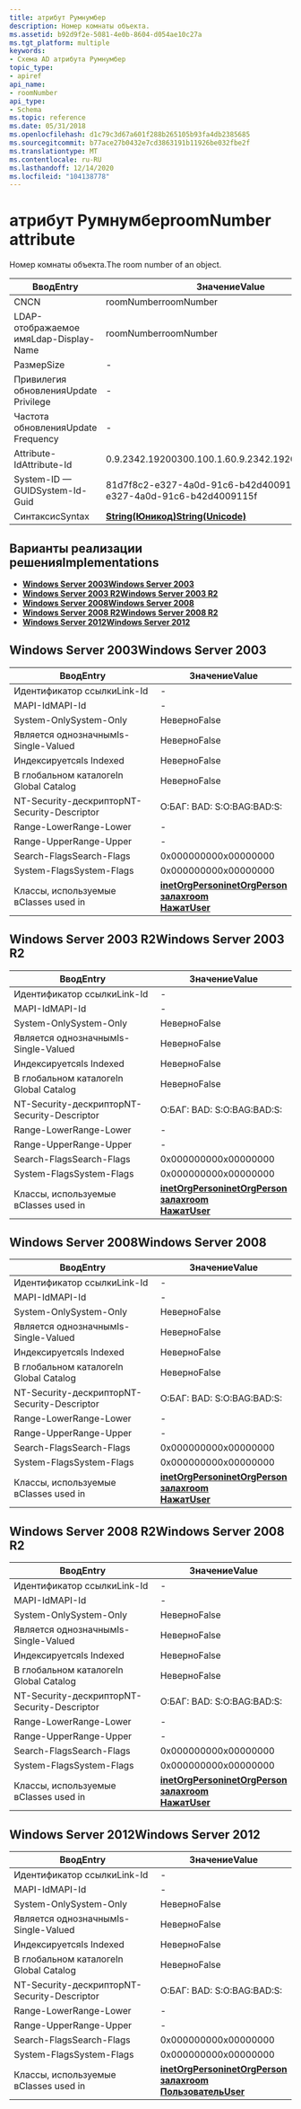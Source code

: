 ```yaml
---
title: атрибут Румнумбер
description: Номер комнаты объекта.
ms.assetid: b92d9f2e-5081-4e0b-8604-d054ae10c27a
ms.tgt_platform: multiple
keywords:
- Схема AD атрибута Румнумбер
topic_type:
- apiref
api_name:
- roomNumber
api_type:
- Schema
ms.topic: reference
ms.date: 05/31/2018
ms.openlocfilehash: d1c79c3d67a601f288b265105b93fa4db2385685
ms.sourcegitcommit: b77ace27b0432e7cd3863191b11926be032fbe2f
ms.translationtype: MT
ms.contentlocale: ru-RU
ms.lasthandoff: 12/14/2020
ms.locfileid: "104138778"
---
```

# <a name="roomnumber-attribute"></a><span data-ttu-id="86bee-104">атрибут Румнумбер</span><span class="sxs-lookup"><span data-stu-id="86bee-104">roomNumber attribute</span></span>

<span data-ttu-id="86bee-105">Номер комнаты объекта.</span><span class="sxs-lookup"><span data-stu-id="86bee-105">The room number of an object.</span></span>



| <span data-ttu-id="86bee-106">Ввод</span><span class="sxs-lookup"><span data-stu-id="86bee-106">Entry</span></span> | <span data-ttu-id="86bee-107">Значение</span><span class="sxs-lookup"><span data-stu-id="86bee-107">Value</span></span> |
|-------------------|---------------------------------------------|
| <span data-ttu-id="86bee-108">CN</span><span class="sxs-lookup"><span data-stu-id="86bee-108">CN</span></span>                | <span data-ttu-id="86bee-109">roomNumber</span><span class="sxs-lookup"><span data-stu-id="86bee-109">roomNumber</span></span>                                  |
| <span data-ttu-id="86bee-110">LDAP-отображаемое имя</span><span class="sxs-lookup"><span data-stu-id="86bee-110">Ldap-Display-Name</span></span> | <span data-ttu-id="86bee-111">roomNumber</span><span class="sxs-lookup"><span data-stu-id="86bee-111">roomNumber</span></span>                                  |
| <span data-ttu-id="86bee-112">Размер</span><span class="sxs-lookup"><span data-stu-id="86bee-112">Size</span></span>              | \-                                          |
| <span data-ttu-id="86bee-113">Привилегия обновления</span><span class="sxs-lookup"><span data-stu-id="86bee-113">Update Privilege</span></span>  | \-                                          |
| <span data-ttu-id="86bee-114">Частота обновления</span><span class="sxs-lookup"><span data-stu-id="86bee-114">Update Frequency</span></span>  | \-                                          |
| <span data-ttu-id="86bee-115">Attribute-Id</span><span class="sxs-lookup"><span data-stu-id="86bee-115">Attribute-Id</span></span>      | <span data-ttu-id="86bee-116">0.9.2342.19200300.100.1.6</span><span class="sxs-lookup"><span data-stu-id="86bee-116">0.9.2342.19200300.100.1.6</span></span>                   |
| <span data-ttu-id="86bee-117">System-ID — GUID</span><span class="sxs-lookup"><span data-stu-id="86bee-117">System-Id-Guid</span></span>    | <span data-ttu-id="86bee-118">81d7f8c2-e327-4a0d-91c6-b42d4009115f</span><span class="sxs-lookup"><span data-stu-id="86bee-118">81d7f8c2-e327-4a0d-91c6-b42d4009115f</span></span>        |
| <span data-ttu-id="86bee-119">Синтаксис</span><span class="sxs-lookup"><span data-stu-id="86bee-119">Syntax</span></span>            | [<span data-ttu-id="86bee-120">**String(Юникод)**</span><span class="sxs-lookup"><span data-stu-id="86bee-120">**String(Unicode)**</span></span>](s-string-unicode.md) |



## <a name="implementations"></a><span data-ttu-id="86bee-121">Варианты реализации решения</span><span class="sxs-lookup"><span data-stu-id="86bee-121">Implementations</span></span>

-   [<span data-ttu-id="86bee-122">**Windows Server 2003**</span><span class="sxs-lookup"><span data-stu-id="86bee-122">**Windows Server 2003**</span></span>](#windows-server-2003)
-   [<span data-ttu-id="86bee-123">**Windows Server 2003 R2**</span><span class="sxs-lookup"><span data-stu-id="86bee-123">**Windows Server 2003 R2**</span></span>](#windows-server-2003-r2)
-   [<span data-ttu-id="86bee-124">**Windows Server 2008**</span><span class="sxs-lookup"><span data-stu-id="86bee-124">**Windows Server 2008**</span></span>](#windows-server-2008)
-   [<span data-ttu-id="86bee-125">**Windows Server 2008 R2**</span><span class="sxs-lookup"><span data-stu-id="86bee-125">**Windows Server 2008 R2**</span></span>](#windows-server-2008-r2)
-   [<span data-ttu-id="86bee-126">**Windows Server 2012**</span><span class="sxs-lookup"><span data-stu-id="86bee-126">**Windows Server 2012**</span></span>](#windows-server-2012)

## <a name="windows-server-2003"></a><span data-ttu-id="86bee-127">Windows Server 2003</span><span class="sxs-lookup"><span data-stu-id="86bee-127">Windows Server 2003</span></span>



| <span data-ttu-id="86bee-128">Ввод</span><span class="sxs-lookup"><span data-stu-id="86bee-128">Entry</span></span> | <span data-ttu-id="86bee-129">Значение</span><span class="sxs-lookup"><span data-stu-id="86bee-129">Value</span></span> |
|------------------------|-------------------------------------------------------------------------------------------------------------------------|
| <span data-ttu-id="86bee-130">Идентификатор ссылки</span><span class="sxs-lookup"><span data-stu-id="86bee-130">Link-Id</span></span>                | \-                                                                                                                      |
| <span data-ttu-id="86bee-131">MAPI-Id</span><span class="sxs-lookup"><span data-stu-id="86bee-131">MAPI-Id</span></span>                | \-                                                                                                                      |
| <span data-ttu-id="86bee-132">System-Only</span><span class="sxs-lookup"><span data-stu-id="86bee-132">System-Only</span></span>            | <span data-ttu-id="86bee-133">Неверно</span><span class="sxs-lookup"><span data-stu-id="86bee-133">False</span></span>                                                                                                                   |
| <span data-ttu-id="86bee-134">Является однозначным</span><span class="sxs-lookup"><span data-stu-id="86bee-134">Is-Single-Valued</span></span>       | <span data-ttu-id="86bee-135">Неверно</span><span class="sxs-lookup"><span data-stu-id="86bee-135">False</span></span>                                                                                                                   |
| <span data-ttu-id="86bee-136">Индексируется</span><span class="sxs-lookup"><span data-stu-id="86bee-136">Is Indexed</span></span>             | <span data-ttu-id="86bee-137">Неверно</span><span class="sxs-lookup"><span data-stu-id="86bee-137">False</span></span>                                                                                                                   |
| <span data-ttu-id="86bee-138">В глобальном каталоге</span><span class="sxs-lookup"><span data-stu-id="86bee-138">In Global Catalog</span></span>      | <span data-ttu-id="86bee-139">Неверно</span><span class="sxs-lookup"><span data-stu-id="86bee-139">False</span></span>                                                                                                                   |
| <span data-ttu-id="86bee-140">NT-Security-дескриптор</span><span class="sxs-lookup"><span data-stu-id="86bee-140">NT-Security-Descriptor</span></span> | <span data-ttu-id="86bee-141">О:БАГ: BAD: S:</span><span class="sxs-lookup"><span data-stu-id="86bee-141">O:BAG:BAD:S:</span></span>                                                                                                            |
| <span data-ttu-id="86bee-142">Range-Lower</span><span class="sxs-lookup"><span data-stu-id="86bee-142">Range-Lower</span></span>            | \-                                                                                                                      |
| <span data-ttu-id="86bee-143">Range-Upper</span><span class="sxs-lookup"><span data-stu-id="86bee-143">Range-Upper</span></span>            | \-                                                                                                                      |
| <span data-ttu-id="86bee-144">Search-Flags</span><span class="sxs-lookup"><span data-stu-id="86bee-144">Search-Flags</span></span>           | <span data-ttu-id="86bee-145">0x00000000</span><span class="sxs-lookup"><span data-stu-id="86bee-145">0x00000000</span></span>                                                                                                              |
| <span data-ttu-id="86bee-146">System-Flags</span><span class="sxs-lookup"><span data-stu-id="86bee-146">System-Flags</span></span>           | <span data-ttu-id="86bee-147">0x00000000</span><span class="sxs-lookup"><span data-stu-id="86bee-147">0x00000000</span></span>                                                                                                              |
| <span data-ttu-id="86bee-148">Классы, используемые в</span><span class="sxs-lookup"><span data-stu-id="86bee-148">Classes used in</span></span>        | [<span data-ttu-id="86bee-149">**inetOrgPerson**</span><span class="sxs-lookup"><span data-stu-id="86bee-149">**inetOrgPerson**</span></span>](c-inetorgperson.md)<br/> [<span data-ttu-id="86bee-150">**залах**</span><span class="sxs-lookup"><span data-stu-id="86bee-150">**room**</span></span>](c-room.md)<br/> [<span data-ttu-id="86bee-151">**Нажат**</span><span class="sxs-lookup"><span data-stu-id="86bee-151">**User**</span></span>](c-user.md)<br/> |



## <a name="windows-server-2003-r2"></a><span data-ttu-id="86bee-152">Windows Server 2003 R2</span><span class="sxs-lookup"><span data-stu-id="86bee-152">Windows Server 2003 R2</span></span>



| <span data-ttu-id="86bee-153">Ввод</span><span class="sxs-lookup"><span data-stu-id="86bee-153">Entry</span></span> | <span data-ttu-id="86bee-154">Значение</span><span class="sxs-lookup"><span data-stu-id="86bee-154">Value</span></span> |
|------------------------|-------------------------------------------------------------------------------------------------------------------------|
| <span data-ttu-id="86bee-155">Идентификатор ссылки</span><span class="sxs-lookup"><span data-stu-id="86bee-155">Link-Id</span></span>                | \-                                                                                                                      |
| <span data-ttu-id="86bee-156">MAPI-Id</span><span class="sxs-lookup"><span data-stu-id="86bee-156">MAPI-Id</span></span>                | \-                                                                                                                      |
| <span data-ttu-id="86bee-157">System-Only</span><span class="sxs-lookup"><span data-stu-id="86bee-157">System-Only</span></span>            | <span data-ttu-id="86bee-158">Неверно</span><span class="sxs-lookup"><span data-stu-id="86bee-158">False</span></span>                                                                                                                   |
| <span data-ttu-id="86bee-159">Является однозначным</span><span class="sxs-lookup"><span data-stu-id="86bee-159">Is-Single-Valued</span></span>       | <span data-ttu-id="86bee-160">Неверно</span><span class="sxs-lookup"><span data-stu-id="86bee-160">False</span></span>                                                                                                                   |
| <span data-ttu-id="86bee-161">Индексируется</span><span class="sxs-lookup"><span data-stu-id="86bee-161">Is Indexed</span></span>             | <span data-ttu-id="86bee-162">Неверно</span><span class="sxs-lookup"><span data-stu-id="86bee-162">False</span></span>                                                                                                                   |
| <span data-ttu-id="86bee-163">В глобальном каталоге</span><span class="sxs-lookup"><span data-stu-id="86bee-163">In Global Catalog</span></span>      | <span data-ttu-id="86bee-164">Неверно</span><span class="sxs-lookup"><span data-stu-id="86bee-164">False</span></span>                                                                                                                   |
| <span data-ttu-id="86bee-165">NT-Security-дескриптор</span><span class="sxs-lookup"><span data-stu-id="86bee-165">NT-Security-Descriptor</span></span> | <span data-ttu-id="86bee-166">О:БАГ: BAD: S:</span><span class="sxs-lookup"><span data-stu-id="86bee-166">O:BAG:BAD:S:</span></span>                                                                                                            |
| <span data-ttu-id="86bee-167">Range-Lower</span><span class="sxs-lookup"><span data-stu-id="86bee-167">Range-Lower</span></span>            | \-                                                                                                                      |
| <span data-ttu-id="86bee-168">Range-Upper</span><span class="sxs-lookup"><span data-stu-id="86bee-168">Range-Upper</span></span>            | \-                                                                                                                      |
| <span data-ttu-id="86bee-169">Search-Flags</span><span class="sxs-lookup"><span data-stu-id="86bee-169">Search-Flags</span></span>           | <span data-ttu-id="86bee-170">0x00000000</span><span class="sxs-lookup"><span data-stu-id="86bee-170">0x00000000</span></span>                                                                                                              |
| <span data-ttu-id="86bee-171">System-Flags</span><span class="sxs-lookup"><span data-stu-id="86bee-171">System-Flags</span></span>           | <span data-ttu-id="86bee-172">0x00000000</span><span class="sxs-lookup"><span data-stu-id="86bee-172">0x00000000</span></span>                                                                                                              |
| <span data-ttu-id="86bee-173">Классы, используемые в</span><span class="sxs-lookup"><span data-stu-id="86bee-173">Classes used in</span></span>        | [<span data-ttu-id="86bee-174">**inetOrgPerson**</span><span class="sxs-lookup"><span data-stu-id="86bee-174">**inetOrgPerson**</span></span>](c-inetorgperson.md)<br/> [<span data-ttu-id="86bee-175">**залах**</span><span class="sxs-lookup"><span data-stu-id="86bee-175">**room**</span></span>](c-room.md)<br/> [<span data-ttu-id="86bee-176">**Нажат**</span><span class="sxs-lookup"><span data-stu-id="86bee-176">**User**</span></span>](c-user.md)<br/> |



## <a name="windows-server-2008"></a><span data-ttu-id="86bee-177">Windows Server 2008</span><span class="sxs-lookup"><span data-stu-id="86bee-177">Windows Server 2008</span></span>



| <span data-ttu-id="86bee-178">Ввод</span><span class="sxs-lookup"><span data-stu-id="86bee-178">Entry</span></span> | <span data-ttu-id="86bee-179">Значение</span><span class="sxs-lookup"><span data-stu-id="86bee-179">Value</span></span> |
|------------------------|-------------------------------------------------------------------------------------------------------------------------|
| <span data-ttu-id="86bee-180">Идентификатор ссылки</span><span class="sxs-lookup"><span data-stu-id="86bee-180">Link-Id</span></span>                | \-                                                                                                                      |
| <span data-ttu-id="86bee-181">MAPI-Id</span><span class="sxs-lookup"><span data-stu-id="86bee-181">MAPI-Id</span></span>                | \-                                                                                                                      |
| <span data-ttu-id="86bee-182">System-Only</span><span class="sxs-lookup"><span data-stu-id="86bee-182">System-Only</span></span>            | <span data-ttu-id="86bee-183">Неверно</span><span class="sxs-lookup"><span data-stu-id="86bee-183">False</span></span>                                                                                                                   |
| <span data-ttu-id="86bee-184">Является однозначным</span><span class="sxs-lookup"><span data-stu-id="86bee-184">Is-Single-Valued</span></span>       | <span data-ttu-id="86bee-185">Неверно</span><span class="sxs-lookup"><span data-stu-id="86bee-185">False</span></span>                                                                                                                   |
| <span data-ttu-id="86bee-186">Индексируется</span><span class="sxs-lookup"><span data-stu-id="86bee-186">Is Indexed</span></span>             | <span data-ttu-id="86bee-187">Неверно</span><span class="sxs-lookup"><span data-stu-id="86bee-187">False</span></span>                                                                                                                   |
| <span data-ttu-id="86bee-188">В глобальном каталоге</span><span class="sxs-lookup"><span data-stu-id="86bee-188">In Global Catalog</span></span>      | <span data-ttu-id="86bee-189">Неверно</span><span class="sxs-lookup"><span data-stu-id="86bee-189">False</span></span>                                                                                                                   |
| <span data-ttu-id="86bee-190">NT-Security-дескриптор</span><span class="sxs-lookup"><span data-stu-id="86bee-190">NT-Security-Descriptor</span></span> | <span data-ttu-id="86bee-191">О:БАГ: BAD: S:</span><span class="sxs-lookup"><span data-stu-id="86bee-191">O:BAG:BAD:S:</span></span>                                                                                                            |
| <span data-ttu-id="86bee-192">Range-Lower</span><span class="sxs-lookup"><span data-stu-id="86bee-192">Range-Lower</span></span>            | \-                                                                                                                      |
| <span data-ttu-id="86bee-193">Range-Upper</span><span class="sxs-lookup"><span data-stu-id="86bee-193">Range-Upper</span></span>            | \-                                                                                                                      |
| <span data-ttu-id="86bee-194">Search-Flags</span><span class="sxs-lookup"><span data-stu-id="86bee-194">Search-Flags</span></span>           | <span data-ttu-id="86bee-195">0x00000000</span><span class="sxs-lookup"><span data-stu-id="86bee-195">0x00000000</span></span>                                                                                                              |
| <span data-ttu-id="86bee-196">System-Flags</span><span class="sxs-lookup"><span data-stu-id="86bee-196">System-Flags</span></span>           | <span data-ttu-id="86bee-197">0x00000000</span><span class="sxs-lookup"><span data-stu-id="86bee-197">0x00000000</span></span>                                                                                                              |
| <span data-ttu-id="86bee-198">Классы, используемые в</span><span class="sxs-lookup"><span data-stu-id="86bee-198">Classes used in</span></span>        | [<span data-ttu-id="86bee-199">**inetOrgPerson**</span><span class="sxs-lookup"><span data-stu-id="86bee-199">**inetOrgPerson**</span></span>](c-inetorgperson.md)<br/> [<span data-ttu-id="86bee-200">**залах**</span><span class="sxs-lookup"><span data-stu-id="86bee-200">**room**</span></span>](c-room.md)<br/> [<span data-ttu-id="86bee-201">**Нажат**</span><span class="sxs-lookup"><span data-stu-id="86bee-201">**User**</span></span>](c-user.md)<br/> |



## <a name="windows-server-2008-r2"></a><span data-ttu-id="86bee-202">Windows Server 2008 R2</span><span class="sxs-lookup"><span data-stu-id="86bee-202">Windows Server 2008 R2</span></span>



| <span data-ttu-id="86bee-203">Ввод</span><span class="sxs-lookup"><span data-stu-id="86bee-203">Entry</span></span> | <span data-ttu-id="86bee-204">Значение</span><span class="sxs-lookup"><span data-stu-id="86bee-204">Value</span></span> |
|------------------------|-------------------------------------------------------------------------------------------------------------------------|
| <span data-ttu-id="86bee-205">Идентификатор ссылки</span><span class="sxs-lookup"><span data-stu-id="86bee-205">Link-Id</span></span>                | \-                                                                                                                      |
| <span data-ttu-id="86bee-206">MAPI-Id</span><span class="sxs-lookup"><span data-stu-id="86bee-206">MAPI-Id</span></span>                | \-                                                                                                                      |
| <span data-ttu-id="86bee-207">System-Only</span><span class="sxs-lookup"><span data-stu-id="86bee-207">System-Only</span></span>            | <span data-ttu-id="86bee-208">Неверно</span><span class="sxs-lookup"><span data-stu-id="86bee-208">False</span></span>                                                                                                                   |
| <span data-ttu-id="86bee-209">Является однозначным</span><span class="sxs-lookup"><span data-stu-id="86bee-209">Is-Single-Valued</span></span>       | <span data-ttu-id="86bee-210">Неверно</span><span class="sxs-lookup"><span data-stu-id="86bee-210">False</span></span>                                                                                                                   |
| <span data-ttu-id="86bee-211">Индексируется</span><span class="sxs-lookup"><span data-stu-id="86bee-211">Is Indexed</span></span>             | <span data-ttu-id="86bee-212">Неверно</span><span class="sxs-lookup"><span data-stu-id="86bee-212">False</span></span>                                                                                                                   |
| <span data-ttu-id="86bee-213">В глобальном каталоге</span><span class="sxs-lookup"><span data-stu-id="86bee-213">In Global Catalog</span></span>      | <span data-ttu-id="86bee-214">Неверно</span><span class="sxs-lookup"><span data-stu-id="86bee-214">False</span></span>                                                                                                                   |
| <span data-ttu-id="86bee-215">NT-Security-дескриптор</span><span class="sxs-lookup"><span data-stu-id="86bee-215">NT-Security-Descriptor</span></span> | <span data-ttu-id="86bee-216">О:БАГ: BAD: S:</span><span class="sxs-lookup"><span data-stu-id="86bee-216">O:BAG:BAD:S:</span></span>                                                                                                            |
| <span data-ttu-id="86bee-217">Range-Lower</span><span class="sxs-lookup"><span data-stu-id="86bee-217">Range-Lower</span></span>            | \-                                                                                                                      |
| <span data-ttu-id="86bee-218">Range-Upper</span><span class="sxs-lookup"><span data-stu-id="86bee-218">Range-Upper</span></span>            | \-                                                                                                                      |
| <span data-ttu-id="86bee-219">Search-Flags</span><span class="sxs-lookup"><span data-stu-id="86bee-219">Search-Flags</span></span>           | <span data-ttu-id="86bee-220">0x00000000</span><span class="sxs-lookup"><span data-stu-id="86bee-220">0x00000000</span></span>                                                                                                              |
| <span data-ttu-id="86bee-221">System-Flags</span><span class="sxs-lookup"><span data-stu-id="86bee-221">System-Flags</span></span>           | <span data-ttu-id="86bee-222">0x00000000</span><span class="sxs-lookup"><span data-stu-id="86bee-222">0x00000000</span></span>                                                                                                              |
| <span data-ttu-id="86bee-223">Классы, используемые в</span><span class="sxs-lookup"><span data-stu-id="86bee-223">Classes used in</span></span>        | [<span data-ttu-id="86bee-224">**inetOrgPerson**</span><span class="sxs-lookup"><span data-stu-id="86bee-224">**inetOrgPerson**</span></span>](c-inetorgperson.md)<br/> [<span data-ttu-id="86bee-225">**залах**</span><span class="sxs-lookup"><span data-stu-id="86bee-225">**room**</span></span>](c-room.md)<br/> [<span data-ttu-id="86bee-226">**Нажат**</span><span class="sxs-lookup"><span data-stu-id="86bee-226">**User**</span></span>](c-user.md)<br/> |



## <a name="windows-server-2012"></a><span data-ttu-id="86bee-227">Windows Server 2012</span><span class="sxs-lookup"><span data-stu-id="86bee-227">Windows Server 2012</span></span>



| <span data-ttu-id="86bee-228">Ввод</span><span class="sxs-lookup"><span data-stu-id="86bee-228">Entry</span></span> | <span data-ttu-id="86bee-229">Значение</span><span class="sxs-lookup"><span data-stu-id="86bee-229">Value</span></span> |
|------------------------|-------------------------------------------------------------------------------------------------------------------------|
| <span data-ttu-id="86bee-230">Идентификатор ссылки</span><span class="sxs-lookup"><span data-stu-id="86bee-230">Link-Id</span></span>                | \-                                                                                                                      |
| <span data-ttu-id="86bee-231">MAPI-Id</span><span class="sxs-lookup"><span data-stu-id="86bee-231">MAPI-Id</span></span>                | \-                                                                                                                      |
| <span data-ttu-id="86bee-232">System-Only</span><span class="sxs-lookup"><span data-stu-id="86bee-232">System-Only</span></span>            | <span data-ttu-id="86bee-233">Неверно</span><span class="sxs-lookup"><span data-stu-id="86bee-233">False</span></span>                                                                                                                   |
| <span data-ttu-id="86bee-234">Является однозначным</span><span class="sxs-lookup"><span data-stu-id="86bee-234">Is-Single-Valued</span></span>       | <span data-ttu-id="86bee-235">Неверно</span><span class="sxs-lookup"><span data-stu-id="86bee-235">False</span></span>                                                                                                                   |
| <span data-ttu-id="86bee-236">Индексируется</span><span class="sxs-lookup"><span data-stu-id="86bee-236">Is Indexed</span></span>             | <span data-ttu-id="86bee-237">Неверно</span><span class="sxs-lookup"><span data-stu-id="86bee-237">False</span></span>                                                                                                                   |
| <span data-ttu-id="86bee-238">В глобальном каталоге</span><span class="sxs-lookup"><span data-stu-id="86bee-238">In Global Catalog</span></span>      | <span data-ttu-id="86bee-239">Неверно</span><span class="sxs-lookup"><span data-stu-id="86bee-239">False</span></span>                                                                                                                   |
| <span data-ttu-id="86bee-240">NT-Security-дескриптор</span><span class="sxs-lookup"><span data-stu-id="86bee-240">NT-Security-Descriptor</span></span> | <span data-ttu-id="86bee-241">О:БАГ: BAD: S:</span><span class="sxs-lookup"><span data-stu-id="86bee-241">O:BAG:BAD:S:</span></span>                                                                                                            |
| <span data-ttu-id="86bee-242">Range-Lower</span><span class="sxs-lookup"><span data-stu-id="86bee-242">Range-Lower</span></span>            | \-                                                                                                                      |
| <span data-ttu-id="86bee-243">Range-Upper</span><span class="sxs-lookup"><span data-stu-id="86bee-243">Range-Upper</span></span>            | \-                                                                                                                      |
| <span data-ttu-id="86bee-244">Search-Flags</span><span class="sxs-lookup"><span data-stu-id="86bee-244">Search-Flags</span></span>           | <span data-ttu-id="86bee-245">0x00000000</span><span class="sxs-lookup"><span data-stu-id="86bee-245">0x00000000</span></span>                                                                                                              |
| <span data-ttu-id="86bee-246">System-Flags</span><span class="sxs-lookup"><span data-stu-id="86bee-246">System-Flags</span></span>           | <span data-ttu-id="86bee-247">0x00000000</span><span class="sxs-lookup"><span data-stu-id="86bee-247">0x00000000</span></span>                                                                                                              |
| <span data-ttu-id="86bee-248">Классы, используемые в</span><span class="sxs-lookup"><span data-stu-id="86bee-248">Classes used in</span></span>        | [<span data-ttu-id="86bee-249">**inetOrgPerson**</span><span class="sxs-lookup"><span data-stu-id="86bee-249">**inetOrgPerson**</span></span>](c-inetorgperson.md)<br/> [<span data-ttu-id="86bee-250">**залах**</span><span class="sxs-lookup"><span data-stu-id="86bee-250">**room**</span></span>](c-room.md)<br/> [<span data-ttu-id="86bee-251">**Пользователь**</span><span class="sxs-lookup"><span data-stu-id="86bee-251">**User**</span></span>](c-user.md)<br/> |



 

 





